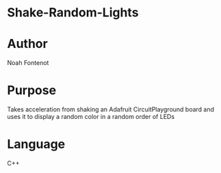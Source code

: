 # Shake-Random-Lights
# Author
  Noah Fontenot
# Purpose
  Takes acceleration from shaking an Adafruit CircuitPlayground board and uses it to display a random color in a random order of LEDs
# Language
  C++
